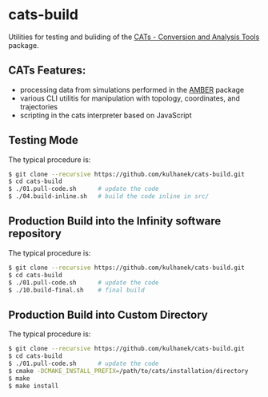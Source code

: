 # cats-build
Utilities for testing and buliding of the [CATs - Conversion and Analysis Tools](https://github.com/kulhanek/cats) package. 

## CATs Features:
* processing data from simulations performed in the [AMBER](https://ambermd.org) package
* various CLI utilitis for manipulation with topology, coordinates, and trajectories
* scripting in the cats interpreter based on JavaScript

## Testing Mode
The typical procedure is:
```bash
$ git clone --recursive https://github.com/kulhanek/cats-build.git
$ cd cats-build
$ ./01.pull-code.sh      # update the code
$ ./04.build-inline.sh   # build the code inline in src/
```
## Production Build into the Infinity software repository
The typical procedure is:
```bash
$ git clone --recursive https://github.com/kulhanek/cats-build.git
$ cd cats-build
$ ./01.pull-code.sh      # update the code
$ ./10.build-final.sh    # final build
```

## Production Build into Custom Directory
The typical procedure is:
```bash
$ git clone --recursive https://github.com/kulhanek/cats-build.git
$ cd cats-build
$ ./01.pull-code.sh      # update the code
$ cmake -DCMAKE_INSTALL_PREFIX=/path/to/cats/installation/directory
$ make
$ make install
```

